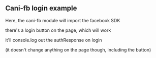 Cani-fb login example
---

Here, the cani-fb module will import the facebook SDK

there's a login button on the page, which will work

it'll console.log out the authResponse on login

(it doesn't change anything on the page though, including the button)